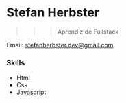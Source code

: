 # Stefan Herbster

>>>Aprendiz de  Fullstack

Email: stefanherbster.dev@gmail.com


### Skills
- Html
- Css
- Javascript